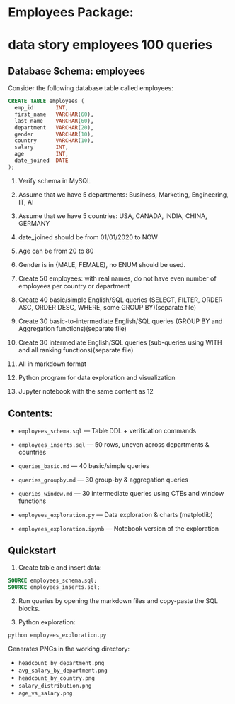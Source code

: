 # Employees Package: 
# data story employees 100 queries

## Database Schema: employees 

Consider the following database table called employees:

```sql
CREATE TABLE employees (
  emp_id       INT,
  first_name   VARCHAR(60),
  last_name    VARCHAR(60),
  department   VARCHAR(20),
  gender       VARCHAR(10),
  country      VARCHAR(10),
  salary       INT,
  age          INT,
  date_joined  DATE
);
```

1. Verify schema in MySQL

2. Assume that we have 5 departments: Business, Marketing, Engineering, IT, AI

3. Assume that we have 5 countries: USA, CANADA, INDIA, CHINA, GERMANY

4. date_joined should be from 01/01/2020 to NOW

5. Age can be from 20 to 80

6. Gender is in {MALE, FEMALE}, no ENUM should be used.

7. Create 50 employees: with real names, do not have even number 
   of employees per country or department

8. Create 40 basic/simple English/SQL queries 
   (SELECT, FILTER, ORDER ASC, ORDER DESC, WHERE, some GROUP BY)(separate file)

9. Create 30 basic-to-intermediate English/SQL queries 
   (GROUP BY and Aggregation functions)(separate file)

10. Create 30 intermediate English/SQL queries 
    (sub-queries using WITH and all ranking functions)(separate file)

11. All in markdown format 

12. Python program for data exploration and visualization

13. Jupyter notebook with the same content as 12


## Contents:

- `employees_schema.sql` — Table DDL + verification commands

- `employees_inserts.sql` — 50 rows, uneven across departments & countries

- `queries_basic.md` — 40 basic/simple queries

- `queries_groupby.md` — 30 group-by & aggregation queries

- `queries_window.md` — 30 intermediate queries using CTEs and window functions

- `employees_exploration.py` — Data exploration & charts (matplotlib)

- `employees_exploration.ipynb` — Notebook version of the exploration


## Quickstart

1) Create table and insert data:

```sql
SOURCE employees_schema.sql;
SOURCE employees_inserts.sql;
```

2) Run queries by opening the markdown files and copy-paste the SQL blocks.

3) Python exploration:
```bash
python employees_exploration.py
```
Generates PNGs in the working directory:

- `headcount_by_department.png`
- `avg_salary_by_department.png`
- `headcount_by_country.png`
- `salary_distribution.png`
- `age_vs_salary.png`
